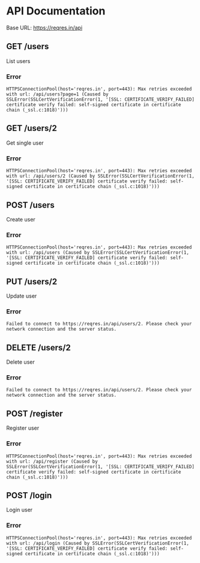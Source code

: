 # API Documentation

Base URL: https://reqres.in/api

## GET /users

List users

### Error

```
HTTPSConnectionPool(host='reqres.in', port=443): Max retries exceeded with url: /api/users?page=1 (Caused by SSLError(SSLCertVerificationError(1, '[SSL: CERTIFICATE_VERIFY_FAILED] certificate verify failed: self-signed certificate in certificate chain (_ssl.c:1018)')))
```

## GET /users/2

Get single user

### Error

```
HTTPSConnectionPool(host='reqres.in', port=443): Max retries exceeded with url: /api/users/2 (Caused by SSLError(SSLCertVerificationError(1, '[SSL: CERTIFICATE_VERIFY_FAILED] certificate verify failed: self-signed certificate in certificate chain (_ssl.c:1018)')))
```

## POST /users

Create user

### Error

```
HTTPSConnectionPool(host='reqres.in', port=443): Max retries exceeded with url: /api/users (Caused by SSLError(SSLCertVerificationError(1, '[SSL: CERTIFICATE_VERIFY_FAILED] certificate verify failed: self-signed certificate in certificate chain (_ssl.c:1018)')))
```

## PUT /users/2

Update user

### Error

```
Failed to connect to https://reqres.in/api/users/2. Please check your network connection and the server status.
```

## DELETE /users/2

Delete user

### Error

```
Failed to connect to https://reqres.in/api/users/2. Please check your network connection and the server status.
```

## POST /register

Register user

### Error

```
HTTPSConnectionPool(host='reqres.in', port=443): Max retries exceeded with url: /api/register (Caused by SSLError(SSLCertVerificationError(1, '[SSL: CERTIFICATE_VERIFY_FAILED] certificate verify failed: self-signed certificate in certificate chain (_ssl.c:1018)')))
```

## POST /login

Login user

### Error

```
HTTPSConnectionPool(host='reqres.in', port=443): Max retries exceeded with url: /api/login (Caused by SSLError(SSLCertVerificationError(1, '[SSL: CERTIFICATE_VERIFY_FAILED] certificate verify failed: self-signed certificate in certificate chain (_ssl.c:1018)')))
```

